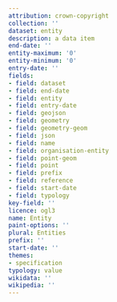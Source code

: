 ```yaml
---
attribution: crown-copyright
collection: ''
dataset: entity
description: a data item
end-date: ''
entity-maximum: '0'
entity-minimum: '0'
entry-date: ''
fields:
- field: dataset
- field: end-date
- field: entity
- field: entry-date
- field: geojson
- field: geometry
- field: geometry-geom
- field: json
- field: name
- field: organisation-entity
- field: point-geom
- field: point
- field: prefix
- field: reference
- field: start-date
- field: typology
key-field: ''
licence: ogl3
name: Entity
paint-options: ''
plural: Entities
prefix: ''
start-date: ''
themes:
- specification
typology: value
wikidata: ''
wikipedia: ''
---
```

